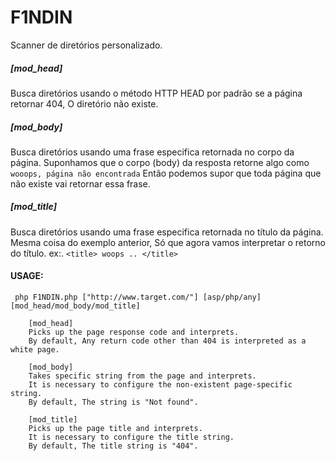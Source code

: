 # F1NDIN

Scanner de diretórios personalizado.

##### [mod_head]
Busca diretórios usando o método HTTP HEAD 
por padrão se a página retornar 404, O diretório não existe.


##### [mod_body]
Busca diretórios usando uma frase especifica retornada no corpo da página.
Suponhamos que o corpo (body) da resposta retorne algo como ```wooops, página não encontrada```
Então podemos supor que toda página que não existe vai retornar essa frase.


##### [mod_title]
Busca diretórios usando uma frase especifica retornada no título da página.
Mesma coisa do exemplo anterior, Só que agora vamos interpretar o retorno do título. ex:. ```<title> woops .. </title>```



#### USAGE:
``` php F1NDIN.php ["http://www.target.com/"] [asp/php/any] [mod_head/mod_body/mod_title]```




		[mod_head]
		Picks up the page response code and interprets.
		By default, Any return code other than 404 is interpreted as a white page.

		[mod_body]
		Takes specific string from the page and interprets.
		It is necessary to configure the non-existent page-specific string.
		By default, The string is "Not found".

		[mod_title]
		Picks up the page title and interprets.
		It is necessary to configure the title string.
		By default, The title string is "404".



